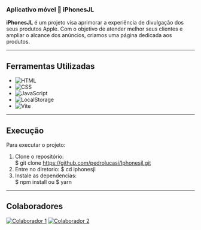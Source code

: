 ### Aplicativo móvel 📱 iPhonesJL

**iPhonesJL** é um projeto visa aprimorar a experiência de divulgação dos seus produtos Apple. Com o objetivo de atender melhor seus clientes e ampliar o alcance dos anúncios, criamos uma página dedicada aos produtos.

---

## Ferramentas Utilizadas

- ![HTML](https://img.shields.io/badge/HTML-E34F26?style=for-the-badge&logo=html5&logoColor=white)
- ![CSS](https://img.shields.io/badge/CSS-1572B6?style=for-the-badge&logo=css3&logoColor=white)
- ![JavaScript](https://img.shields.io/badge/JavaScript-F7DF1E?style=for-the-badge&logo=javascript&logoColor=black)
- ![LocalStorage](https://img.shields.io/badge/LocalStorage-005A90?style=for-the-badge&logo=databricks&logoColor=white)
- ![Vite](https://img.shields.io/badge/Vite-%23646CFF?style=for-the-badge&logo=vite&logoColor=white)


---

## Execução

Para executar o projeto:

1. Clone o repositório:  
   $ git clone https://github.com/pedrolucasi/Iphonesjl.git  
2. Entre no diretorio:
    $ cd iphonesjl   
3. Instale as dependencias:   
   $ npm install
       ou
    $ yarn
---

## Colaboradores
 [![Colaborador 1](https://github.com/pedrolucasi.png?size=100)](https://github.com/pedrolucasi)  [![Colaborador 2](https://github.com/felipehttps.png?size=100)](https://github.com/felipehttps)
